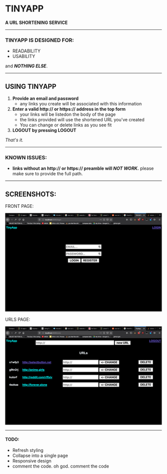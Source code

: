 # **TINYAPP**

**A URL SHORTENING SERVICE**

---

### TINYAPP IS DESIGNED FOR:
- READABILITY
- USABILITY
  
  
and _**NOTHING ELSE**_.

---
## USING TINYAPP

1. **Provide an email and password**
   - any links you create will be associated with this information
2. **Enter a valid http:// or https:// address in the top form**
    - your links will be listedon the body of the page
    - the links provided will use the shortened URL you've created 
    - You can change or delete links as you see fit
3. **LOGOUT by pressing LOGOUT**

_That's it._

---

### KNOWN ISSUES:
- **links without an http:// or https:// preamble will _NOT WORK._** please make sure to provide the full path.


---
## SCREENSHOTS:

FRONT PAGE:

![front page](/public/login&#32;page.png)


URLS PAGE:

![urls list](public/urlspage.png)

---

#### TODO:
- Refresh styling
- Collapse into a single page
- Responsive design
- comment the code. oh god. comment the code

